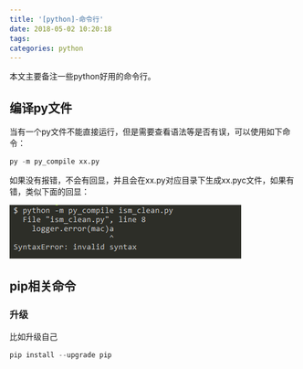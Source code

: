 ```yaml
---
title: '[python]-命令行'
date: 2018-05-02 10:20:18
tags:
categories: python
---
```


本文主要备注一些python好用的命令行。

<!--more-->

## 编译py文件

当有一个py文件不能直接运行，但是需要查看语法等是否有误，可以使用如下命令：

``` python
py -m py_compile xx.py
```

如果没有报错，不会有回显，并且会在xx.py对应目录下生成xx.pyc文件，如果有错，类似下面的回显：

![cmd_error1](py-cmd/cmd_error1.png)

## pip相关命令

### 升级

比如升级自己

``` python
pip install --upgrade pip
```
